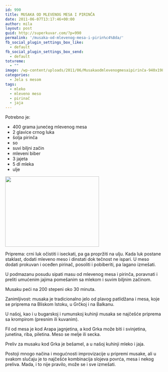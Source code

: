 ```yaml
---
id: 990
title: MUSAKA OD MLEVENOG MESA I PIRINČA
date: 2011-06-07T13:17:46+00:00
author: mila
layout: post
guid: http://superkuvar.com/?p=990
permalink: '/musaka-od-mlevenog-mesa-i-pirin%c4%8da/'
fb_social_plugin_settings_box_like:
  - default
fb_social_plugin_settings_box_send:
  - default
totvreme:
  - ""
image: /wp-content/uploads/2011/06/Musakaodmlevenogmesaipirinča-940x198.jpg
categories:
  - Jela s mesom
tags:
  - mleko
  - mleveno meso
  - pirinač
  - jaja
---
```

Potrebno je:

  * 400 grama junećeg mlevenog mesa
  * 2 glavice crnog luka
  * šolja pirinča
  * so
  * suvi biljni začin
  * mleveni biber
  * 3 jajeta
  * 5 dl mleka
  * ulje

<img class="alignnone size-medium wp-image-4639" title="Musakaodmlevenogmesaipirinča" src="//superkuvar.com/wp-content/uploads/2011/06/Musakaodmlevenogmesaipirinča-300x225.jpg" alt="" width="300" height="225" /> 

Priprema: crni luk očistiti i iseckati, pa ga propržiti na ulju. Kada luk postane staklast, dodati mleveno meso i dinstati dok tečnost ne ispari. U meso dodati prokuvan i oceđen pirinač, posoliti i pobiberiti, pa lagano izmešati.

U podmazanu posudu sipati masu od mlevenog mesa i pirinča, poravnati i preliti umućenim jajima pomešanim sa mlekom i suvim biljnim začinom.

Musaku peći na 200 stepeni oko 30 minuta.

Zanimljivost: musaka je tradicionalno jelo od plavog patlidžana i mesa, koje se priprema na Bliskom Istoku, u Grčkoj i na Balkanu.

U našoj, kao i u bugarskoj i rumunskoj kuhinji musaka se najčešće priprema sa krompirom (presnim ili kuvanim).

Fil od mesa je kod Arapa jagnjetina, a kod Grka može biti i svinjetina, junetina, riba, piletina. Meso se melje ili secka.

Preliv za musaku kod Grka je bešamel, a u našoj kuhinji mleko i jaja.

Postoji mnogo načina i mogućnosti improvizacije u pripremi musake, ali u svakom slučaju je to najčešće kombinacija slojeva povrća, mesa i nekog preliva. Mada, i to nije pravilo, može se i sve izmešati.